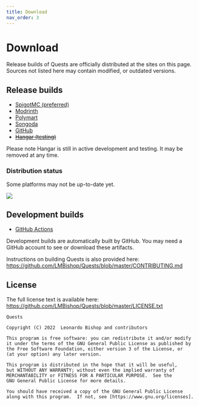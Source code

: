 ```yaml
---
title: Download
nav_order: 3
---
```

# Download

Release builds of Quests are officially distributed at the
sites on this page. Sources not listed here may contain modified, or
outdated versions.

## Release builds

- [SpigotMC
  (preferred)](https://www.spigotmc.org/resources/quests-1-8-1-19-set-up-goals-for-players.23696/)
- [Modrinth](https://modrinth.com/mod/quests)
- [Polymart](https://polymart.org/resource/quests.938)
- [Songoda](https://songoda.com/marketplace/product/quests-quests.544)
- [GitHub](https://github.com/LMBishop/Quests/releases)
- <s>[Hangar (testing)](https://hangar.benndorf.dev/LMBishop/Quests)</s>

Please note Hangar is still in active development and testing. It may be
removed at any time.

### Distribution status

Some platforms may not be up-to-date yet.

<img src="https://mcbadges.leonardobishop.com/quests.svg"/>

## Development builds

- [GitHub Actions](https://github.com/LMBishop/Quests/actions)

Development builds are automatically built by GitHub. You may need a
GitHub account to see or download these artifacts.

Instructions on building Quests is also provided here:
<https://github.com/LMBishop/Quests/blob/master/CONTRIBUTING.md>

## License

The full license text is available here:
<https://github.com/LMBishop/Quests/blob/master/LICENSE.txt>

    Quests

    Copyright (C) 2022  Leonardo Bishop and contributors

    This program is free software: you can redistribute it and/or modify
    it under the terms of the GNU General Public License as published by
    the Free Software Foundation, either version 3 of the License, or
    (at your option) any later version.

    This program is distributed in the hope that it will be useful,
    but WITHOUT ANY WARRANTY; without even the implied warranty of
    MERCHANTABILITY or FITNESS FOR A PARTICULAR PURPOSE.  See the
    GNU General Public License for more details.

    You should have received a copy of the GNU General Public License
    along with this program.  If not, see [https://www.gnu.org/licenses].

